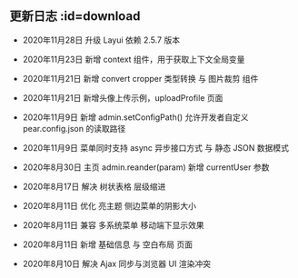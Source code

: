 ## 更新日志  :id=download

- 2020年11月28日 升级 Layui 依赖 2.5.7 版本

- 2020年11月23日 新增 context 组件，用于获取上下文全局变量

- 2020年11月21日 新增 convert cropper 类型转换 与 图片裁剪 组件

- 2020年11月21日 新增头像上传示例，uploadProfile 页面

- 2020年11月9日 新增 admin.setConfigPath() 允许开发者自定义 pear.config.json 的读取路径

- 2020年11月9日 菜单同时支持 async 异步接口方式 与 静态 JSON 数据模式

- 2020年8月30日 主页 admin.reander(param) 新增 currentUser 参数

- 2020年8月17日 解决 树状表格 层级缩进

- 2020年8月11日 优化 亮主题 侧边菜单的阴影大小

- 2020年8月11日 兼容 多系统菜单 移动端下显示效果

- 2020年8月11日 新增 基础信息 与 空白布局 页面

- 2020年8月10日 解决 Ajax 同步与浏览器 UI 渲染冲突
